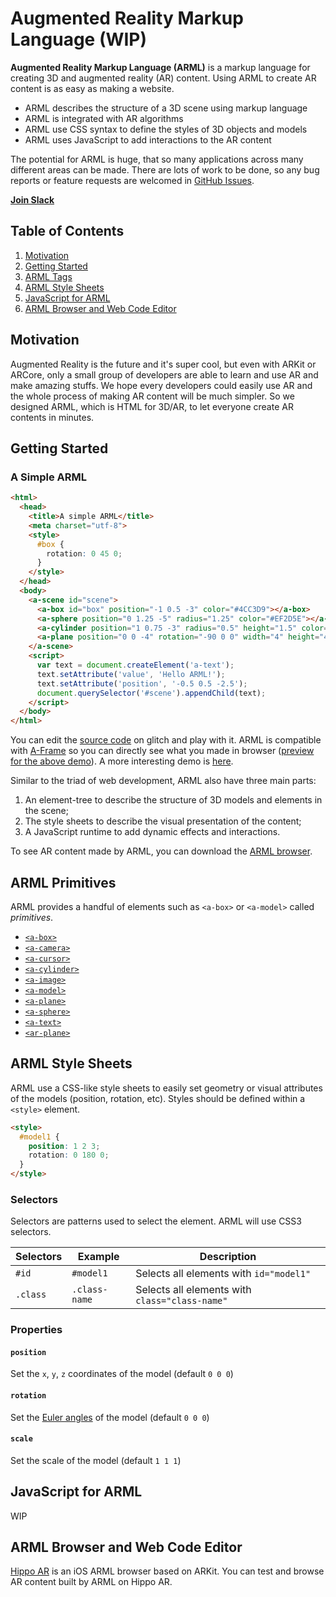 # Augmented Reality Markup Language (WIP)

**Augmented Reality Markup Language (ARML)** is a markup language for creating 3D and augmented reality (AR) content. Using ARML to create AR content is as easy as making a website.

* ARML describes the structure of a 3D scene using markup language
* ARML is integrated with AR algorithms
* ARML use CSS syntax to define the styles of 3D objects and models
* ARML uses JavaScript to add interactions to the AR content

The potential for ARML is huge, that so many applications across many different areas can be made. There are lots of work to be done, so any bug reports or feature requests are welcomed in [GitHub Issues](https://github.com/Dimenxion/ARML/issues).

[**Join Slack**](https://join.slack.com/t/arml-group/shared_invite/enQtMzI2OTc1NzMyMDgwLTZlYWZkODk4ZmQwZjFkOWQyYWJiNTQ5OWQwMmQ3NmVjMTExZTkzMTQ3NDc3N2EzMDI5ODI5ZTgxY2RlYjM3ZDg)

## Table of Contents

1. [Motivation](#motivation)
2. [Getting Started](#getting-started)
3. [ARML Tags](#arml-primitives)
4. [ARML Style Sheets](#arml-style-sheets)
5. [JavaScript for ARML](#javascript-for-arml)
6. [ARML Browser and Web Code Editor](#arml-browser-and-web-code-editor)

## Motivation

Augmented Reality is the future and it's super cool, but even with ARKit or ARCore, only a small group of developers are able to learn and use AR and make amazing stuffs. We hope every developers could easily use AR and the whole process of making AR content will be much simpler. So we designed ARML, which is HTML for 3D/AR, to let everyone create AR contents in minutes.

## Getting Started

### A Simple ARML

``` html
<html>
  <head>
    <title>A simple ARML</title>
    <meta charset="utf-8">
    <style>
      #box {
        rotation: 0 45 0;
      }
    </style>
  </head>
  <body>
    <a-scene id="scene">
      <a-box id="box" position="-1 0.5 -3" color="#4CC3D9"></a-box>
      <a-sphere position="0 1.25 -5" radius="1.25" color="#EF2D5E"></a-sphere>
      <a-cylinder position="1 0.75 -3" radius="0.5" height="1.5" color="#FFC65D"></a-cylinder>
      <a-plane position="0 0 -4" rotation="-90 0 0" width="4" height="4" color="#7BC8A4"></a-plane>
    </a-scene>
    <script>
      var text = document.createElement('a-text');
      text.setAttribute('value', 'Hello ARML!');
      text.setAttribute('position', '-0.5 0.5 -2.5');
      document.querySelector('#scene').appendChild(text);
    </script>
  </body>
</html>
```

You can edit the [source code](https://glitch.com/edit/#!/simple-arml?path=index.html) on glitch and play with it. ARML is compatible with [A-Frame](https://github.com/aframevr/aframe) so you can directly see what you made in browser ([preview for the above demo](https://simple-arml.glitch.me/)). A more interesting demo is [here](https://glitch.com/edit/#!/arml?path=index.html).

Similar to the triad of web development, ARML also have three main parts:
1. An element-tree to describe the structure of 3D models and elements in the scene;
2. The style sheets to describe the visual presentation of the content;
3. A JavaScript runtime to add dynamic effects and interactions.

To see AR content made by ARML, you can download the [ARML browser](#arml-browser).

## ARML Primitives

ARML provides a handful of elements such as `<a-box>` or `<a-model>` called *primitives*.

- [`<a-box>`](./docs/primitives/a-box.md)
- [`<a-camera>`](./docs/primitives/a-camera.md)
- [`<a-cursor>`](./docs/primitives/a-cursor.md)
- [`<a-cylinder>`](./docs/primitives/a-cylinder.md)
- [`<a-image>`](./docs/primitives/a-image.md)
- [`<a-model>`](./docs/primitives/a-model.md)
- [`<a-plane>`](./docs/primitives/a-plane.md)
- [`<a-sphere>`](./docs/primitives/a-sphere.md)
- [`<a-text>`](./docs/primitives/a-text.md)
- [`<ar-plane>`](./docs/primitives/ar-plane.md)

## ARML Style Sheets

ARML use a CSS-like style sheets to easily set geometry or visual attributes of the models (position, rotation, etc). Styles should be defined within a `<style>` element.

``` html
<style>
  #model1 {
    position: 1 2 3;
    rotation: 0 180 0;
  }
</style>
```

### Selectors

Selectors are patterns used to select the element. ARML will use CSS3 selectors.

| Selectors | Example       | Description                                    |
|-----------|---------------|------------------------------------------------|
| `#id`     | `#model1`     | Selects all elements with `id="model1"`        |
| `.class`  | `.class-name` | Selects all elements with `class="class-name"` |

### Properties

#### `position`
Set the `x`, `y`, `z` coordinates of the model (default `0 0 0`)

#### `rotation`
Set the [Euler angles](https://en.wikipedia.org/wiki/Euler_angles) of the model (default `0 0 0`)

#### `scale`
Set the scale of the model (default `1 1 1`)

## JavaScript for ARML

WIP

## ARML Browser and Web Code Editor

[Hippo AR](https://itunes.apple.com/us/app/hippo-ar/id1241098309?mt=8) is an iOS ARML browser based on ARKit. You can test and browse AR content built by ARML on Hippo AR.
